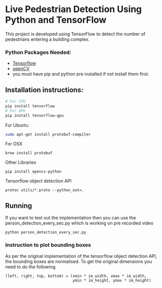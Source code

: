 # Live Pedestrian Detection Using Python and TensorFlow

This project is developed using TensorFlow to detect the number of pedestrians entering a building complex. 

### Python Packages Needed:

* <a href='https://github.com/tensorflow/tensorflow'>Tensorflow</a><br>
* <a href='https://github.com/skvark/opencv-python'>openCV</a><br>
* you must have pip and python pre installed if not install them first.

## Installation instructions:

``` bash
# For CPU
pip install tensorflow
# For GPU
pip install tensorflow-gpu
```
For Ubuntu
``` bash
sudo apt-get install protobuf-compiler
```
For OSX
```
brew install protobuf
```
Other Libraries
```
pip install opencv-python
```
Tensorflow object detection API
```
protoc utils/*.proto --python_out=.
```

## Running
If you want to test out the implementation then you can use the person_detection_every_sec.py which is working on pre recorded video<br/>
```
python person_detection_every_sec.py
```

### Instruction to plot bounding boxes
As per the original implementation of the tensorflow object detection API, the bounding boxes are normalised. To get the original dimensions you need to do the following.

```
(left, right, top, bottom) = (xmin * im_width, xmax * im_width,
                              ymin * im_height, ymax * im_height)
```
